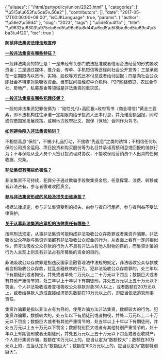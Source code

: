 {
    "aliases": [
        "/html/partypolicy/union/2023.html"
    ],
    "categories": [
        "\u515a\u653f\u5de5\u56e2"
    ],
    "contributors": [],
    "date": "2017-05-17T00:00:00+08:00",
    "isCJKLanguage": true,
    "params": {
        "author": "\u56e2\u59d4"
    },
    "slug": "2023",
    "tags": [
        "\u5de5\u4f1a"
    ],
    "title": "\u9632\u8303\u975e\u6cd5\u96c6\u8d44\u6cd5\u5f8b\u6cd5\u89c4\u5ba3\u4f20",
    "toc": true
}

**防范非法集资法律法规宣传**




[**一般非法集资有哪些特征？**](http://www.e-chinalife.com/fangfanfeifajz_problem/javascript:;)




一般非法集资的特征是：一是未经有关部门依法批准或者借用合法经营的形式吸收资金；二是通过媒体、推介会、传单、手机短信等途径向社会公开宣传；三是承诺在一定期限内以货币、实物、股权等方式还本付息或者给付回报；四是向社会公众即社会不特定对象吸收资金。当前民间投融资中介机构、P2P网络借贷、农民合作社、房地产、私募基金等领域是非法集资的重灾区。




[**一般非法集资有哪些犯罪伎俩？**](http://www.e-chinalife.com/fangfanfeifajz_problem/javascript:;)




一般的非法集资犯罪伎俩为：“刚性兑付+高回报+政府背书（商业增信）”黄金三要素，即不法机构往往承诺一定期限内给予投资人还本付息，并允诺高额回报，同时或假借国家发展政策，或用地方政府批文、担保（保险）合同作为背书。




[**如何避免陷入非法集资陷阱？**](http://www.e-chinalife.com/fangfanfeifajz_problem/javascript:;)




不相信高息“保险”，不被小礼品打动，不接收“先返息”之类的诱饵；不相信任何以保险公司资金运用、项目投资和购买股份等为名目并承诺高额利息或回报的借款行为；不与保险从业人员个人签订投资理财协议，不接收保险营销员个人出具的任何收据、欠条。




[**非法集资有哪些危害性？**](http://www.e-chinalife.com/fangfanfeifajz_problem/javascript:;)




非法集资不可持续，犯罪分子通过欺骗手段聚集资金后，任意挥霍、浪费、转移或者非法占有，参与者很难收回资金。




[**参与非法集资形成的风险及损失由谁承担？**](http://www.e-chinalife.com/fangfanfeifajz_problem/javascript:;)




根据法律规定，参与非法集资受到的损失，由参与者自行承担，参与者利益不受法律保护。




[**关于从事非法集资应承担的法律责任有哪些？**](http://www.e-chinalife.com/fangfanfeifajz_problem/javascript:;)




按照刑法规定，从事非法集资可能构成非法吸收公众存款罪或者集资诈骗罪。非法吸收公众存款与集资诈骗都有非法吸收公众资金的行为，从表面上看有一定的相似性，但非法吸收公众存款的行为人不具有非法占有他人财物的目的，而集资诈骗的行为人主观上则具有非法占有所募集的资金的目的。




非法吸收公众存款罪是指违反国家金融管理法律法规的规定，非法吸收公众存款或者变相吸收公众存款，扰乱金融秩序的行为。犯非法吸收公众存款罪的，处三年以下有期徒刑或者拘役，并处或者单处二万元以上二十万元以下罚金；数额巨大或者有其他严重情节的，处三年以上十年以下有期徒刑，并处五万元以上五十万元以下罚金。个人非法吸收或者变相吸收公众存款对象30人以上，或者数额在20万元以上，或者给存款人造成直接经济损失数额在10万元以上的，即应当依法追究刑事责任。




集资诈骗罪是指以非法占有为目的，使用诈骗方法非法集资，数额较大的行为。犯集资诈骗罪，数额较大的，处五年以下有期徒刑或者拘役，并处二万元以上二十万元以下罚金；数额巨大或者有其他严重情节的，处五年以上十年以下有期徒刑，并处五万元以上五十万元以下罚金；数额特别巨大或者有其他特别严重情节的，处十年以上有期徒刑或者无期徒刑，并处五万元以上五十万元以下罚金或者没收财产。个人进行集资诈骗，数额在10万元以上的，应当认定为“数额较大”；数额在30万元以上的，应当认定为“数额巨大”；数额在100万元以上的，应当认定为“数额特别巨大”。







